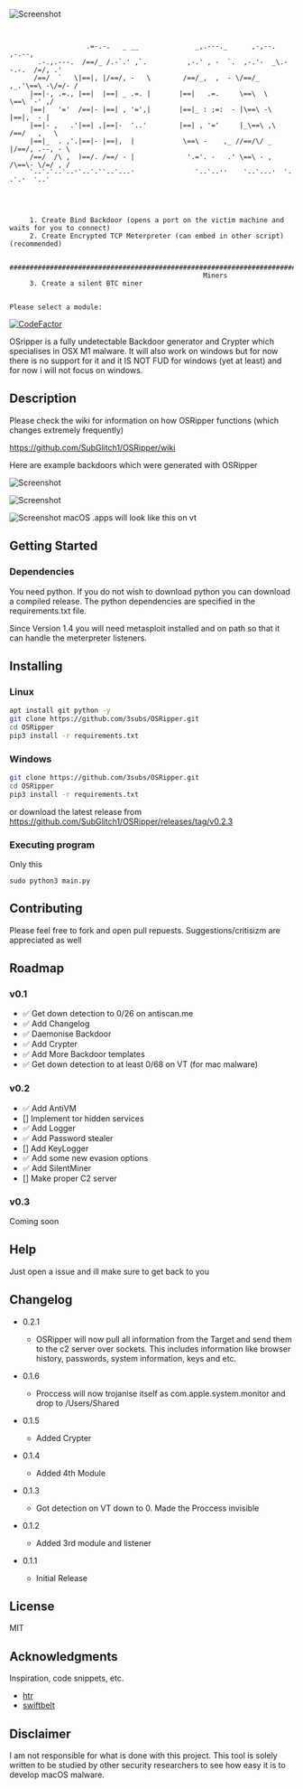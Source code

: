 ![Screenshot](img/OSRipper.png)
```


                   .=-.-.   _ __              _,.---._      ,-,--.          ,-.--, 
       .-.,.---.  /==/_ /.-`.' ,`.          ,-.' , -  `.  ,-.'-  _\.--.-.  /=/, .' 
      /==/  `   \|==|, |/==/, -   \        /==/_,  ,  - \/==/_ ,_.'\==\ -\/=/- /   
     |==|-, .=., |==|  |==| _ .=. |       |==|   .=.     \==\  \    \==\ `-' ,/    
     |==|   '='  /==|- |==| , '=',|       |==|_ : ;=:  - |\==\ -\    |==|,  - |    
     |==|- ,   .'|==| ,|==|-  '..'        |==| , '='     |_\==\ ,\  /==/   ,   \   
     |==|_  . ,'.|==|- |==|,  |            \==\ -    ,_ //==/\/ _ |/==/, .--, - \  
     /==/  /\ ,  )==/. /==/ - |             '.='. -   .' \==\ - , /\==\- \/=/ , /  
     `--`-`--`--'`--`-``--`---'               `--`--''    `--`---'  `--`-'  `--`   

    

    
     1. Create Bind Backdoor (opens a port on the victim machine and waits for you to connect)
     2. Create Encrypted TCP Meterpreter (can embed in other script) (recommended)

     ##########################################################################################
                                                Miners
     3. Create a silent BTC miner
        

Please select a module: 

```

[![CodeFactor](https://www.codefactor.io/repository/github/subglitch1/osripper/badge)](https://www.codefactor.io/repository/github/subglitch1/osripper/)

OSripper is a fully undetectable Backdoor generator and Crypter which specialises in OSX M1 malware. It will also work on windows but for now there is no support for it and it IS NOT FUD for windows (yet at least) and for now i will not focus on windows.

## Description

Please check the wiki for information on how OSRipper functions (which changes extremely frequently)

https://github.com/SubGlitch1/OSRipper/wiki

Here are example backdoors which were generated with OSRipper

![Screenshot](img/example.png)

![Screenshot](img/vt.png)

![Screenshot](img/vt_app.png)
macOS .apps will look like this on vt

## Getting Started

### Dependencies

You  need python. If you do not wish to download python you can download a compiled release.
The python dependencies are specified in the requirements.txt file.

Since Version 1.4 you will need metasploit installed and on path so that it can handle the meterpreter listeners.


## Installing
### Linux
```bash
apt install git python -y
git clone https://github.com/3subs/OSRipper.git
cd OSRipper
pip3 install -r requirements.txt
```
### Windows
```bash
git clone https://github.com/3subs/OSRipper.git
cd OSRipper
pip3 install -r requirements.txt
```
or download the latest release from https://github.com/SubGlitch1/OSRipper/releases/tag/v0.2.3

### Executing program
Only this
```
sudo python3 main.py
```
## Contributing
Please feel free to fork and open pull repuests. Suggestions/critisizm are appreciated as well
<!-- ROADMAP -->
## Roadmap
### v0.1
- ✅ Get down detection to 0/26 on antiscan.me
- ✅ Add Changelog
- ✅ Daemonise Backdoor
- ✅ Add Crypter
- ✅ Add More Backdoor templates
- ✅ Get down detection to at least 0/68 on VT (for mac malware)

### v0.2
- ✅ Add AntiVM 
- [] Implement tor hidden services
- ✅ Add  Logger
- ✅ Add Password stealer
- [] Add KeyLogger
- ✅ Add some new evasion options
- ✅ Add SilentMiner
- [] Make proper C2 server

### v0.3
Coming soon

## Help

Just open a issue and ill make sure to get back to you

## Changelog
* 0.2.1
    * OSRipper will now pull all information from the Target and send them to the c2 server over sockets. This includes information like browser history, passwords, system information, keys and etc.


* 0.1.6
    * Proccess will now trojanise itself as com.apple.system.monitor and drop to /Users/Shared
* 0.1.5
    * Added Crypter
* 0.1.4
    * Added 4th Module
* 0.1.3
    * Got detection on VT down to 0. Made the Proccess invisible
* 0.1.2
    * Added 3rd module and listener
* 0.1.1
    * Initial Release

## License

MIT

## Acknowledgments

Inspiration, code snippets, etc.
* [htr](https://github.com/htr-tech/PyObfuscate)
* [swiftbelt](https://github.com/cedowens/SwiftBelt)

## Disclaimer
I am not responsible for what is done with this project. This tool is solely written to be studied by other security researchers to see how easy it is to develop macOS malware.






